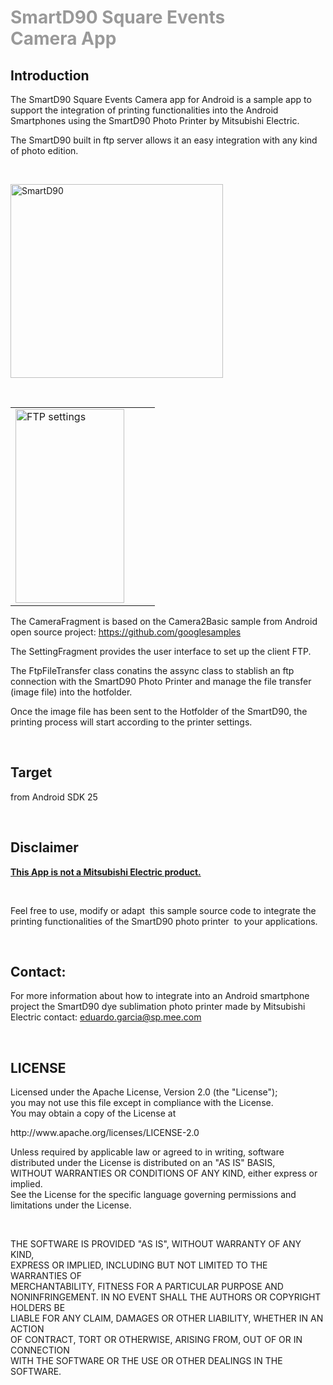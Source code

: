<h1><span style="color: #999999;">SmartD90 Square Events Camera&nbsp;App</span></h1>
<h2>Introduction</h2>
<p>The SmartD90 Square Events Camera&nbsp;app for Android is a sample app to support the integration of printing functionalities into the Android Smartphones using the SmartD90 Photo Printer by Mitsubishi Electric.</p>
<p>The SmartD90 built in ftp server allows it an easy integration with any kind of photo edition.</p>
<p>&nbsp;</p>
<p><img src="http://www.motionstudios.es/edu/php/smartd90/smartd90.png" alt="SmartD90" width="340" height="310" /></p>
<p>&nbsp;</p>
<table border="0">
<tbody>
<tr>
<td><img src="http://www.motionstudios.es/edu/php/smartd90/screen1.png" alt="FTP settings" width="174" height="310" /></td>
<td>&nbsp;</td>
<td>&nbsp;</td>
</tr>
</tbody>
</table>
<p>The CameraFragment is based on the Camera2Basic sample from Android open source project:&nbsp;<a href="https://github.com/googlesamples">https://github.com/googlesamples</a>&nbsp;</p>
<p>The SettingFragment provides the user interface to set up the client FTP.</p>
<p>The FtpFileTransfer class conatins the assync class to stablish an ftp connection with the SmartD90 Photo Printer and manage the file transfer (image file) into the hotfolder.</p>
<p>Once the image file has been sent to the Hotfolder of the SmartD90, the printing process&nbsp;will&nbsp;start according to the printer settings.</p>
<p>&nbsp;</p>
<h2><strong>Target</strong></h2>
<p>from Android SDK 25</p>
<p>&nbsp;</p>
<h2><strong>Disclaimer</strong></h2>
<p><strong><span style="text-decoration: underline;">This App is not a Mitsubishi Electric product.</span></strong></p>
<p>&nbsp;</p>
<p>Feel free to use, modify or adapt &nbsp;this sample source code to integrate the printing functionalities of the SmartD90 photo printer &nbsp;to your applications.</p>
<p>&nbsp;</p>
<h2>Contact:</h2>
<p>For more information about how to integrate into an Android smartphone project the SmartD90 dye sublimation photo printer made by Mitsubishi Electric contact: <a href="mailto:eduardo.garcia@sp.mee.com">eduardo.garcia@sp.mee.com</a></p>
<p>&nbsp;</p>
<h2>LICENSE</h2>
<p>Licensed under the Apache License, Version 2.0 (the "License");<br /> you may not use this file except in compliance with the License.<br /> You may obtain a copy of the License at</p>
<p>http://www.apache.org/licenses/LICENSE-2.0</p>
<p>Unless required by applicable law or agreed to in writing, software<br /> distributed under the License is distributed on an "AS IS" BASIS,<br /> WITHOUT WARRANTIES OR CONDITIONS OF ANY KIND, either express or implied.<br /> See the License for the specific language governing permissions and<br /> limitations under the License.</p>
<p>&nbsp;</p>
<p>THE SOFTWARE IS PROVIDED "AS IS", WITHOUT WARRANTY OF ANY KIND,<br />EXPRESS OR IMPLIED, INCLUDING BUT NOT LIMITED TO THE WARRANTIES OF<br />MERCHANTABILITY, FITNESS FOR A PARTICULAR PURPOSE AND<br />NONINFRINGEMENT. IN NO EVENT SHALL THE AUTHORS OR COPYRIGHT HOLDERS BE<br />LIABLE FOR ANY CLAIM, DAMAGES OR OTHER LIABILITY, WHETHER IN AN ACTION<br />OF CONTRACT, TORT OR OTHERWISE, ARISING FROM, OUT OF OR IN CONNECTION<br />WITH THE SOFTWARE OR THE USE OR OTHER DEALINGS IN THE SOFTWARE.</p>
<p>&nbsp;</p>

